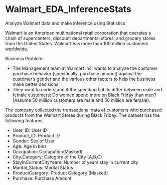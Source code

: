 # Walmart_EDA_InferenceStats
Analyze Walmart data and make inference using Statistics

Walmart is an American multinational retail corporation that operates a chain of supercenters, discount departmental stores, and grocery stores from the United States. Walmart has more than 100 million customers worldwide.

Business Problem:

- The Management team at Walmart Inc. wants to analyze the customer purchase behavior (specifically, purchase amount) against the customer’s gender and the various other factors to help the business make better decisions
- They want to understand if the spending habits differ between male and female customers: Do women spend more on Black Friday than men? (Assume 50 million customers are male and 50 million are female).

The company collected the transactional data of customers who purchased products from the Walmart Stores during Black Friday. The dataset has the following features:

- User_ID:	User ID
- Product_ID:	Product ID
- Gender:	Sex of User
- Age:	Age in bins
- Occupation:	Occupation(Masked)
- City_Category:	Category of the City (A,B,C)
- StayInCurrentCityYears:	Number of years stay in current city
- Marital_Status:	Marital Status
- ProductCategory:	Product Category (Masked)
- Purchase:	Purchase Amount

